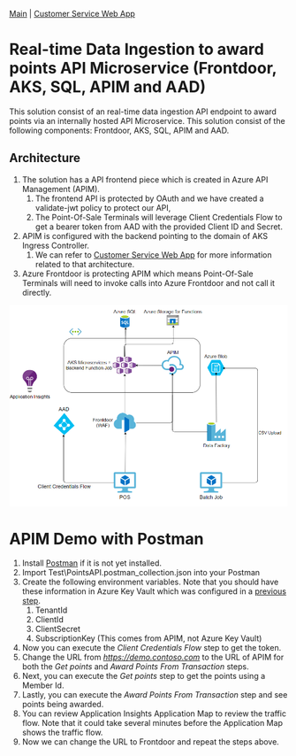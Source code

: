 [Main](README.md) | [Customer Service Web App](APP.md)

# Real-time Data Ingestion to award points API Microservice (Frontdoor, AKS, SQL, APIM and AAD)
This solution consist of an real-time data ingestion API endpoint to award points via an internally hosted API Microservice. This solution consist of the following components: Frontdoor, AKS, SQL, APIM and AAD.

## Architecture
1. The solution has a API frontend piece which is created in Azure API Management (APIM).
    1. The frontend API is protected by OAuth and we have created a validate-jwt policy to protect our API,
    2. The Point-Of-Sale Terminals will leverage Client Credentials Flow to get a bearer token from AAD with the provided Client ID and Secret.
2. APIM is configured with the backend pointing to the domain of AKS Ingress Controller. 
    1. We can refer to [Customer Service Web App](APP.md) for more information related to that architecture.
3. Azure Frontdoor is protecting APIM which means Point-Of-Sale Terminals will need to invoke calls into Azure Frontdoor and not call it directly.

![Architecture](/Architecture/AKS.png)

# APIM Demo with Postman
1. Install [Postman](https://www.postman.com/downloads/) if it is not yet installed. 
2. Import Test\PointsAPI.postman_collection.json into your Postman
3. Create the following environment variables. Note that you should have these information in Azure Key Vault which was configured in a [previous step](/AZUREBLUEPRINTS.md).
    1. TenantId
    2. ClientId
    3. ClientSecret
    4. SubscriptionKey (This comes from APIM, not Azure Key Vault)
4. Now you can execute the *Client Credentials Flow* step to get the token.
5. Change the URL from *https://demo.contoso.com* to the URL of APIM for both the *Get points* and *Award Points From Transaction* steps.
6. Next, you can execute the *Get points* step to get the points using a Member Id.
7. Lastly, you can execute the *Award Points From Transaction* step and see points being awarded.
8. You can review Application Insights Application Map to review the traffic flow. Note that it could take several minutes before the Application Map shows the traffic flow.
9. Now we can change the URL to Frontdoor and repeat the steps above.
